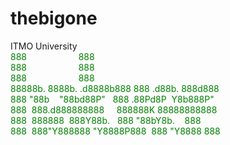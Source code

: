 <h1>thebigone</h1>
ITMO University<br>

<span style="color: green">
888&nbsp; &nbsp; &nbsp; &nbsp; &nbsp; &nbsp; &nbsp; &nbsp; &nbsp; &nbsp; &nbsp;888<br>
888&nbsp; &nbsp; &nbsp; &nbsp; &nbsp; &nbsp; &nbsp; &nbsp; &nbsp; &nbsp; &nbsp;888<br>
888&nbsp; &nbsp; &nbsp; &nbsp; &nbsp; &nbsp; &nbsp; &nbsp; &nbsp; &nbsp; &nbsp;888<br>
88888b.  8888b.  .d8888b888  888 .d88b. 888d888 <br>
888&nbsp;"88b&nbsp; &nbsp; "88bd88P"&nbsp; &nbsp;888&nbsp;.88Pd8P&nbsp; Y8b888P"<br>
888&nbsp; 888.d888888888&nbsp; &nbsp; &nbsp;888888K&nbsp;88888888888<br>
888&nbsp; 888888&nbsp; 888Y88b.&nbsp; &nbsp;888&nbsp;"88bY8b.&nbsp; &nbsp; 888<br>
888&nbsp; 888"Y888888&nbsp;"Y8888P888&nbsp; 888&nbsp;"Y8888&nbsp;888<br>
</span>
